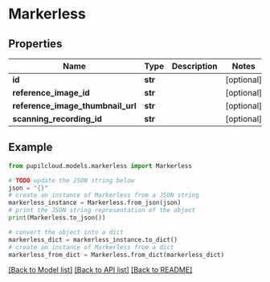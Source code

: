 # Markerless


## Properties

Name | Type | Description | Notes
------------ | ------------- | ------------- | -------------
**id** | **str** |  | [optional] 
**reference_image_id** | **str** |  | [optional] 
**reference_image_thumbnail_url** | **str** |  | [optional] 
**scanning_recording_id** | **str** |  | [optional] 

## Example

```python
from pupilcloud.models.markerless import Markerless

# TODO update the JSON string below
json = "{}"
# create an instance of Markerless from a JSON string
markerless_instance = Markerless.from_json(json)
# print the JSON string representation of the object
print(Markerless.to_json())

# convert the object into a dict
markerless_dict = markerless_instance.to_dict()
# create an instance of Markerless from a dict
markerless_from_dict = Markerless.from_dict(markerless_dict)
```
[[Back to Model list]](../README.md#documentation-for-models) [[Back to API list]](../README.md#documentation-for-api-endpoints) [[Back to README]](../README.md)



